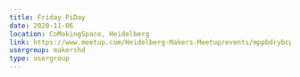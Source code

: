 ```yaml
---
title: Friday PiDay
date: 2020-11-06
location: CoMakingSpace, Heidelberg
link: https://www.meetup.com/Heidelberg-Makers-Meetup/events/mppbdrybcpbjb/
usergroup: makershd
type: usergroup
---
```

